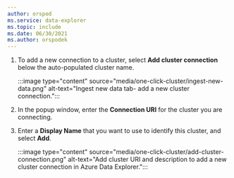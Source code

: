 ```yaml
---
author: orspod
ms.service: data-explorer
ms.topic: include
ms.date: 06/30/2021
ms.author: orspodek
---
```


1. To add a new connection to a cluster, select **Add cluster connection** below the auto-populated cluster name.
 
    :::image type="content" source="media/one-click-cluster/ingest-new-data.png" alt-text="Ingest new data tab- add a new cluster connection.":::

1. In the popup window, enter the **Connection URI** for the cluster you are connecting. 
1. Enter a **Display Name** that you want to use to identify this cluster, and select **Add**. 

    :::image type="content" source="media/one-click-cluster/add-cluster-connection.png" alt-text="Add cluster URI and description to add a new cluster connection in Azure Data Explorer.":::